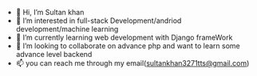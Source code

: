 - 👋 Hi, I’m Sultan khan
- 👀 I’m interested in full-stack Development/andriod development/machine learning
- 🌱 I’m currently learning web development with Django frameWork
- 💞️ I’m looking to collaborate on advance php and want to learn some advance level backend
- 📫 you can reach me through my email(sultankhan3271tts@gmail.com)

<!---
Sultan3271/Sultan3271 is a ✨ special ✨ repository because its `README.md` (this file) appears on your GitHub profile.
You can click the Preview link to take a look at your changes.
--->
